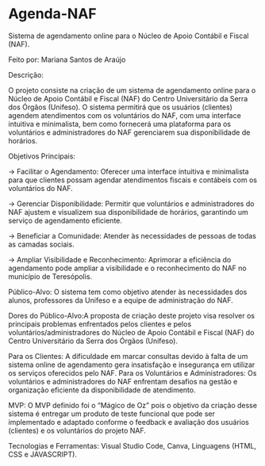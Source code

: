 # Agenda-NAF
Sistema de agendamento online para o Núcleo de Apoio Contábil e Fiscal (NAF).

Feito por: Mariana Santos de Araújo 

Descrição:

O projeto consiste na criação de um sistema de agendamento online para o Núcleo de Apoio Contábil e Fiscal (NAF) do Centro Universitário da Serra dos Órgãos (Unifeso). O sistema permitirá que os usuários (clientes) agendem atendimentos com os voluntários do NAF, com uma interface intuitiva e minimalista, bem como fornecerá uma plataforma para os voluntários e administradores do NAF gerenciarem sua disponibilidade de horários.  

Objetivos Principais:

-> Facilitar o Agendamento: Oferecer uma interface intuitiva e minimalista para que clientes possam agendar atendimentos fiscais e contábeis com os voluntários do NAF.

-> Gerenciar Disponibilidade: Permitir que voluntários e administradores do NAF ajustem e visualizem sua disponibilidade de horários, garantindo um serviço de agendamento eficiente.

-> Beneficiar a Comunidade: Atender às necessidades de pessoas de todas as camadas sociais.

-> Ampliar Visibilidade e Reconhecimento: Aprimorar a eficiência do agendamento pode ampliar a visibilidade e o reconhecimento do NAF no município de Teresópolis.

Público-Alvo: O sistema tem como objetivo atender às necessidades dos alunos, professores da Unifeso e a equipe de administração do NAF. 

Dores do Público-Alvo:A proposta de criação deste projeto visa resolver os principais problemas enfrentados pelos clientes e pelos voluntários/administradores do Núcleo de Apoio Contábil e Fiscal (NAF) do Centro Universitário da Serra dos Órgãos (Unifeso).

Para os Clientes: A dificuldade em marcar consultas devido à falta de um sistema online de agendamento gera insatisfação e insegurança em utilizar os serviços oferecidos pelo NAF.
Para os Voluntários e Administradores: Os voluntários e administradores do NAF enfrentam desafios na gestão e organização eficiente da disponibilidade de atendimento. 

MVP: O MVP definido foi o “Mágico de Oz” pois o objetivo da criação desse sistema é entregar um produto de teste funcional que pode ser implementado e adaptado conforme o feedback e avaliação dos usuários (clientes) e os voluntários do projeto NAF. 

Tecnologias e Ferramentas: Visual Studio Code, Canva, Linguagens (HTML, CSS e JAVASCRIPT).


